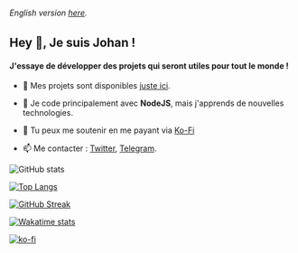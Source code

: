 ###### English version [here](https://github.com/johan-perso/johan-perso/blob/main/README-en.md).

## Hey 👋, Je suis Johan !</h1>

#### J'essaye de développer des projets qui seront utiles pour tout le monde !

- 👨‍ Mes projets sont disponibles [juste ici](https://johanstick.fr/#project).

- 🌱 Je code principalement avec **NodeJS**, mais j'apprends de nouvelles technologies.

- 🍵 Tu peux me soutenir en me payant via [Ko-Fi](https://ko-fi.com/johan_stickman)

- 📫 Me contacter : [Twitter](https://twitter.com/messages/compose?text=Salut%20%F0%9F%91%8B&recipient_id=975789391594557440), [Telegram](https://t.me/JohanStick).

![GitHub stats](https://github-readme-stats.vercel.app/api?username=johan-perso&show_icons=true)

[![Top Langs](https://github-readme-stats.vercel.app/api/top-langs/?username=johan-perso&hide=css&layout=donut)](https://github.com/anuraghazra/github-readme-stats)

[![GitHub Streak](https://github-readme-streak-stats.herokuapp.com?user=johan-perso&date_format=j%20M%5B%20Y%5D)](https://git.io/streak-stats)

[![Wakatime stats](https://github-readme-stats.vercel.app/api/wakatime?username=johan_stickman&layout=compact)](https://github.com/anuraghazra/github-readme-stats)

[![ko-fi](https://ko-fi.com/img/githubbutton_sm.svg)](https://ko-fi.com/B0B7M06L7)
